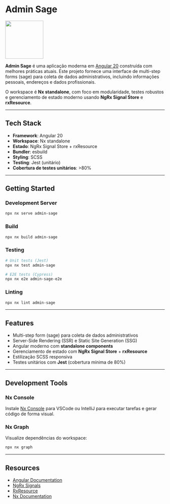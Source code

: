 # Admin Sage

<a alt="Angular logo" href="https://angular.dev" target="_blank" rel="noreferrer"><img src="https://angular.dev/assets/images/press-kit/angular_wordmark_gradient.png" width="120"></a>

**Admin Sage** é uma aplicação moderna em [Angular 20](https://angular.dev) construída com melhores práticas atuais. Este projeto fornece uma interface de multi-step forms (sage) para coleta de dados administrativos, incluindo informações pessoais, endereços e dados profissionais.

O workspace é **Nx standalone**, com foco em modularidade, testes robustos e gerenciamento de estado moderno usando **NgRx Signal Store** e **rxResource**.

---

## Tech Stack

* **Framework**: Angular 20
* **Workspace**: Nx standalone
* **Estado**: NgRx Signal Store + rxResource
* **Bundler**: esbuild
* **Styling**: SCSS
* **Testing**: Jest (unitário)
* **Cobertura de testes unitários**: >80%

---

## Getting Started

### Development Server

```sh
npx nx serve admin-sage
```

### Build

```sh
npx nx build admin-sage
```

### Testing

```sh
# Unit tests (Jest)
npx nx test admin-sage

# E2E tests (Cypress)
npx nx e2e admin-sage-e2e
```

### Linting

```sh
npx nx lint admin-sage
```

---

## Features

* Multi-step form (sage) para coleta de dados administrativos
* Server-Side Rendering (SSR) e Static Site Generation (SSG)
* Angular moderno com **standalone components**
* Gerenciamento de estado com **NgRx Signal Store** + **rxResource**
* Estilização SCSS responsiva
* Testes unitários com **Jest** (cobertura mínima de 80%)

---

## Development Tools

### Nx Console

Instale [Nx Console](https://nx.dev/getting-started/editor-setup) para VSCode ou IntelliJ para executar tarefas e gerar código de forma visual.

### Nx Graph

Visualize dependências do workspace:

```sh
npx nx graph
```

---

## Resources

* [Angular Documentation](https://angular.dev)
* [NgRx Signals](https://ngrx.io/guide/signals)
* [RxResource](https://ngrx.io/guide/resource)
* [Nx Documentation](https://nx.dev)
